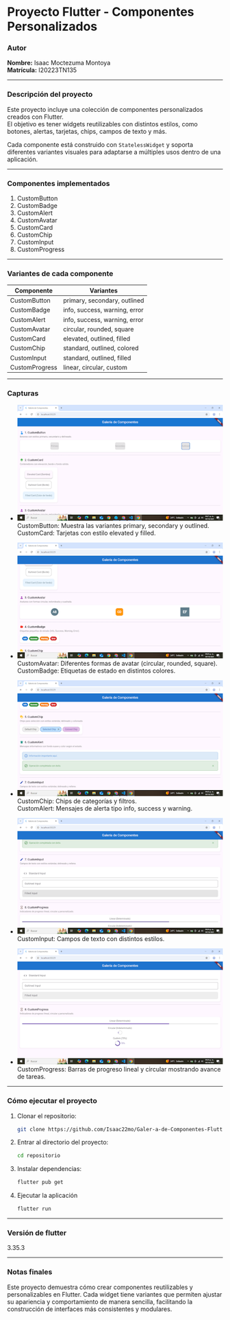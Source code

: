 # Proyecto Flutter - Componentes Personalizados

### Autor

**Nombre:** Isaac Moctezuma Montoya  
**Matrícula:** I20223TN135

---

### Descripción del proyecto

Este proyecto incluye una colección de componentes personalizados creados con Flutter.  
El objetivo es tener widgets reutilizables con distintos estilos, como botones, alertas, tarjetas, chips, campos de texto y más.

Cada componente está construido con `StatelessWidget` y soporta diferentes variantes visuales para adaptarse a múltiples usos dentro de una aplicación.

---

### Componentes implementados

1. CustomButton  
2. CustomBadge  
3. CustomAlert  
4. CustomAvatar  
5. CustomCard  
6. CustomChip  
7. CustomInput  
8. CustomProgress

---

### Variantes de cada componente

| Componente     | Variantes                     |
| -------------- | ----------------------------- |
| CustomButton   | primary, secondary, outlined  |
| CustomBadge    | info, success, warning, error |
| CustomAlert    | info, success, warning, error |
| CustomAvatar   | circular, rounded, square     |
| CustomCard     | elevated, outlined, filled    |
| CustomChip     | standard, outlined, colored   |
| CustomInput    | standard, outlined, filled    |
| CustomProgress | linear, circular, custom      |

---

### Capturas

* ![Screenshot 1](screenshots/screen1.png)  
  CustomButton: Muestra las variantes primary, secondary y outlined.  
  CustomCard: Tarjetas con estilo elevated y filled.

* ![Screenshot 2](screenshots/screen2.png)  
  CustomAvatar: Diferentes formas de avatar (circular, rounded, square).  
  CustomBadge: Etiquetas de estado en distintos colores.

* ![Screenshot 3](screenshots/screen3.png)  
  CustomChip: Chips de categorías y filtros.  
  CustomAlert: Mensajes de alerta tipo info, success y warning.

* ![Screenshot 4](screenshots/screen4.png)  
  CustomInput: Campos de texto con distintos estilos.

* ![Screenshot 5](screenshots/screen5.png)  
  CustomProgress: Barras de progreso lineal y circular mostrando avance de tareas.
---

### Cómo ejecutar el proyecto

1. Clonar el repositorio:

   ```bash
   git clone https://github.com/Isaac22mo/Galer-a-de-Componentes-Flutter.git

2. Entrar al directorio del proyecto:

    ```bash
    cd repositorio

3. Instalar dependencias:

    ```bash
    flutter pub get

4. Ejecutar la aplicación

     ```bash
     flutter run

---

### Versión de flutter 
 3.35.3

---

### Notas finales
Este proyecto demuestra cómo crear componentes reutilizables y personalizables en Flutter.
Cada widget tiene variantes que permiten ajustar su apariencia y comportamiento de manera sencilla, facilitando la construcción de interfaces más consistentes y modulares.
